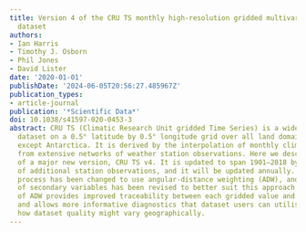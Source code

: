 ```yaml
---
title: Version 4 of the CRU TS monthly high-resolution gridded multivariate climate
  dataset
authors:
- Ian Harris
- Timothy J. Osborn
- Phil Jones
- David Lister
date: '2020-01-01'
publishDate: '2024-06-05T20:56:27.485967Z'
publication_types:
- article-journal
publication: '*Scientific Data*'
doi: 10.1038/s41597-020-0453-3
abstract: CRU TS (Climatic Research Unit gridded Time Series) is a widely used climate
  dataset on a 0.5° latitude by 0.5° longitude grid over all land domains of the world
  except Antarctica. It is derived by the interpolation of monthly climate anomalies
  from extensive networks of weather station observations. Here we describe the construction
  of a major new version, CRU TS v4. It is updated to span 1901–2018 by the inclusion
  of additional station observations, and it will be updated annually. The interpolation
  process has been changed to use angular-distance weighting (ADW), and the production
  of secondary variables has been revised to better suit this approach. This implementation
  of ADW provides improved traceability between each gridded value and the input observations,
  and allows more informative diagnostics that dataset users can utilise to assess
  how dataset quality might vary geographically.
---
```


